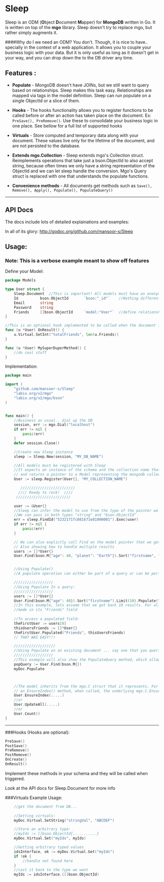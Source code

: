 # Sleep

Sleep is an ODM (**O**bject **D**ocument **M**apper) for **MongoDB** written in Go. It is written on top of the **mgo** library.
Sleep doesn't try to replace mgo, but rather simply augments it.




####Why do I we need an ODM?
You don't. Though, it is nice to have.. specially in the context of a web application. It allows you to couple your business logic with your data. But it is only useful as long as it doesn't get in your way, and you can drop down the to the DB driver any time.

## Features :

*   **Populate** - MongoDB doesn't have JOINs, but we still want to query based on relationships. Sleep makes this task easy. Relationships are mapped via tags in the model definition. Sleep can run populate on a single ObjectId or a slice of them.

*   **Hooks** - The hooks functionality allows you to register functions to be called before or after an action has taken place on the document. Ex: ```PreSave(), PreRemove()```. Use these to consolidate your business logic in one place. See bellow for a full list of supported hooks

*   **Virtuals** - Store computed and temporary data along with your document. These values live only for the lifetime of the document, and are not persisted to the database.

*   **Extends mgo.Collection** - Sleep extends mgo's Collection struct. Reimplements operations that take just a bson.ObjectId to also accept string, because often times we only have a string representation of the ObjectId and we can let sleep handle the conversion. Mgo's Query struct is replaced with one that understands the populate functions.

*   **Convenience methods** - All documents get methods such as `Save(), Remove(), Apply(), Populate(), PopulateQuery()`

* * *

## API Docs
The docs include lots of detailed explainations and examples:

In all of its glory: http://godoc.org/github.com/mansoor-s/Sleep



## Usage: 
### Note: This is a verbose example meant to show off features

Define your Model:

```Go
package Models

type User struct {
	Sleep.Document 	//This is important! All models must have an anonymous composition of Sleep.Document 	`bson:"-"`
	Id 		 	bson.ObjectId 		`bson:"_id"`   	//Nothing different from mgo here
	Email 		string
	Password 	string
	Friends 	[]bson.ObjectId 	`model:"User"`  //define relationship - other Users
}

//This is an optional hook implemented to be called when the document is retrieved from the DB
func (u *User) OnResult() {
	u.Virtual.SetInt("totalFriends", len(u.Friends))
}

func (u *User) MySuperDuperMethod() {
	//do cool stuff
}
```
Implementation:

```Go
package main

import (
	"github.com/mansoor-s/Sleep"
	"labix.org/v2/mgo"
	"labix.org/v2/mgo/bson"
)


func main() {
	//Business as usual.. dial up the DB
	session, err := mgo.Dial("localhost")
	if err != nil {
		panic(err)
	}
	defer session.Close()

	//Create new Sleep instance
	sleep := Sleep.New(session, "MY_DB_NAME")

	//All models must be registered with Sleep
	//It expects an instance of the schema and the collection name that it represents documents in
	// and returns a pointer to a Model representing the mongodb collection
	User := sleep.Register(User{}, "MY_COLLECTION_NAME")

	   /////////////////////////
	  //// Ready to rock!  ////
	 /////////////////////////

	user := &User{}
	//Sleep can infer the model to use from the type of the pointer we passed to Exec()
	//We can pass in both types "string" and "bson.ObjectId"
	err = sleep.FindId("5232171fc081671e81000001").Exec(user)
	if err != nil {
		panic(err)
	}

	// We can also explictly call Find on the model pointer that we got back from Sleep.Register()
	// Also showing how to handle multiple results
	users := []*User{}
	User.Find(bson.M{"age": 40, "planet": "Earth"}).Sort("firstname", "-lastname").Limit(10).Exec(&users)


	//Using Populate()
	//A populate operation can either be part of a query or can be performed on an existing document

	//////////////////
	//Using Populate In a query:
	//////////////////
	users := []*User{}
	User.Find(bson.M{"age": 40}).Sort("firstname").Limit(10).Populate("Friends").Exec(&users)
	//In this example, lets assume that we got back 10 results. For all of those 10 results, Sleep just populated the references
	//made in its "Friends" field
	
	//To access a populated field:
	theFirstUser := users[0]
	thisUsersFriends := []*User{}
	theFirstUser.Populated("Friends", thisUsersFriends)
	// THAT WAS EASY!!!

	///////////////////
	//Using Populate on an existing document ... say one that you queried from the DB earlier
	//////////////////
	//This example will also show the PopulateQuery method, which allows you to further filter and sort your relationships! 
	popQuery := User.Find(bson.M{})
	myDoc.Populate



	//The model inherits from the mgo.C struct that it represents. For instance, even though Sleep.Model does not implement
	// an EnsureIndex() method, when called, the underlying mgo.C.EnsureIndex() method is called.
	User.EnsureIndex(.....)
	//or
	User.UpdateAll(.....)
	//or
	User.Count()
}
```


--------------------------


###Hooks (Hooks are optional):
```Go
PreSave()
PostSave()
PreRemove()
PostRemove()
OnCreate()
OnResult()
```
Implement these methods in your schema and they will be called when triggered.

Look at the API docs for Sleep.Document for more info



###Virtuals
Example Usage:

```Go
	//get the document from DB...
	
	//Setting virtuals:
	myDoc.Virtual.SetString("stringVal", "ABCDEF")

	//Store an arbitrary type:
	//myIds := []bson.ObjectId{...........}
	myDoc.Virtual.Set("myIds", myIds)

	//Getting arbitrary typed values
	idsInterface, ok := myDoc.Virtual.Get("myIds")
	if !ok {
		//handle not found here
	}
	//cast it back to the type we want
	myIds := idsInterface.([]bson.ObjectId)
```